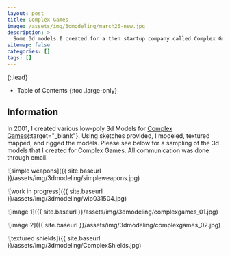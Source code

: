 ```yaml
---
layout: post
title: Complex Games
image: /assets/img/3dmodeling/march26-new.jpg
description: >
  Some 3d models I created for a then startup company called Complex Games.
sitemap: false
categories: []
tags: []
---
```


{:.lead}

- Table of Contents
{:toc .large-only}

## Information

In 2001, I created various low-poly 3d Models for [Complex Games](http://complexgames.com/){:target="_blank"}.  Using sketches provided, I modeled, textured mapped, and rigged the models.  Please see below for a sampling of the 3d models that I created for Complex Games.  All communication was done through email.

![simple weapons]({{ site.baseurl }}/assets/img/3dmodeling/simpleweapons.jpg)

![work in progress]({{ site.baseurl }}/assets/img/3dmodeling/wip031504.jpg)

![image 1]({{ site.baseurl }}/assets/img/3dmodeling/complexgames_01.jpg)
 
![image 2]({{ site.baseurl }}/assets/img/3dmodeling/complexgames_02.jpg)

![textured shields]({{ site.baseurl }}/assets/img/3dmodeling/ComplexShields.jpg)


 